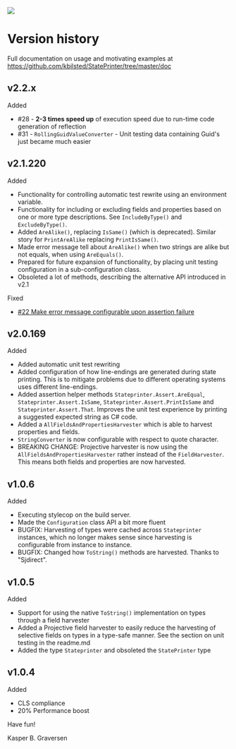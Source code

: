 ![](https://raw.github.com/kbilsted/StatePrinter/master/StatePrinter/gfx/stateprinter.png)

# Version history

Full documentation on usage and motivating examples at https://github.com/kbilsted/StatePrinter/tree/master/doc


## v2.2.x

Added

* #28 - **2-3 times speed up** of execution speed due to run-time code generation of reflection
* #31 - `RollingGuidValueConverter` - Unit testing data containing Guid's just became much easier

## v2.1.220

Added

  * Functionality for controlling automatic test rewrite using an environment variable.
  * Functionality for including or excluding fields and properties based on one or more type descriptions. See `IncludeByType()` and `ExcludeByType()`.
  * Added `AreAlike()`, replacing `IsSame()` (which is deprecated). Similar story for `PrintAreAlike` replacing `PrintIsSame()`. 
  * Made error message tell about `AreAlike()` when two strings are alike but not equals, when using `AreEquals()`.
  * Prepared for future expansion of functionality, by placing unit testing configuration in a sub-configuration class.
  * Obsoleted a lot of methods, describing the alternative API introduced in v2.1
  

Fixed

  * [#22 Make error message configurable upon assertion failure](https://github.com/kbilsted/StatePrinter/issues/22)


  
  
## v2.0.169

Added

* Added automatic unit test rewriting
* Added configuration of how line-endings are generated during state printing. This is to mitigate problems due to different operating systems uses different line-endings.
* Added assertion helper methods `Stateprinter.Assert.AreEqual`, `Stateprinter.Assert.IsSame`, `Stateprinter.Assert.PrintIsSame` and `Stateprinter.Assert.That`.  Improves the unit test experience by printing a suggested expected string as C# code.
* Added a `AllFieldsAndPropertiesHarvester` which is able to harvest properties and fields.
* `StringConverter` is now configurable with respect to quote character.
* BREAKING CHANGE: Projective harvester is now using the `AllFieldsAndPropertiesHarvester` rather instead of the `FieldHarvester`. This means both fields and properties are now harvested.


## v1.0.6

Added

* Executing stylecop on the build server.
* Made the `Configuration` class API a bit more fluent
* BUGFIX: Harvesting of types were cached across `Stateprinter` instances, which no longer makes sense since harvesting is configurable from instance to instance.
* BUGFIX: Changed how `ToString()` methods are harvested. Thanks to "Sjdirect".


## v1.0.5

Added

* Support for using the native `ToString()` implementation on types through a field harvester
* Added a Projective field harvester to easily reduce the harvesting of selective fields on types in a type-safe manner. See the section on unit testing in the readme.md
* Added the type `Stateprinter` and obsoleted the `StatePrinter` type


## v1.0.4


Added

* CLS compliance
* 20% Performance boost



Have fun!

Kasper B. Graversen

